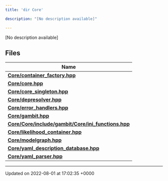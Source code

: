 ```yaml
---
title: 'dir Core'

description: "[No description available]"

---
```







[No description available]

## Files

| Name           |
| -------------- |
| **[Core/container_factory.hpp](/documentation/code/files/container__factory_8hpp/#file-container-factory.hpp)**  |
| **[Core/core.hpp](/documentation/code/files/core_8hpp/#file-core.hpp)**  |
| **[Core/core_singleton.hpp](/documentation/code/files/core__singleton_8hpp/#file-core-singleton.hpp)**  |
| **[Core/depresolver.hpp](/documentation/code/files/depresolver_8hpp/#file-depresolver.hpp)**  |
| **[Core/error_handlers.hpp](/documentation/code/files/error__handlers_8hpp/#file-error-handlers.hpp)**  |
| **[Core/gambit.hpp](/documentation/code/files/gambit_8hpp/#file-gambit.hpp)**  |
| **[Core/Core/include/gambit/Core/ini_functions.hpp](/documentation/code/files/core_2include_2gambit_2core_2ini__functions_8hpp/#file-core/include/gambit/core/ini-functions.hpp)**  |
| **[Core/likelihood_container.hpp](/documentation/code/files/likelihood__container_8hpp/#file-likelihood-container.hpp)**  |
| **[Core/modelgraph.hpp](/documentation/code/files/modelgraph_8hpp/#file-modelgraph.hpp)**  |
| **[Core/yaml_description_database.hpp](/documentation/code/files/yaml__description__database_8hpp/#file-yaml-description-database.hpp)**  |
| **[Core/yaml_parser.hpp](/documentation/code/files/yaml__parser_8hpp/#file-yaml-parser.hpp)**  |






-------------------------------

Updated on 2022-08-01 at 17:02:35 +0000
